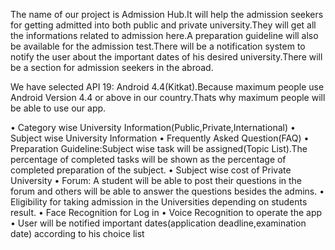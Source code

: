  The name of our project is Admission Hub.It will help the admission seekers for getting admitted into both public and private university.They will get all the informations related to admission here.A preparation guideline will also be available for the admission test.There will be a notification system to notify the user about the important dates of his desired university.There will be a section for admission seekers in the abroad.
 
We have selected API 19: Android 4.4(Kitkat).Because maximum people use Android Version 4.4 or above in our country.Thats why maximum people will be able to use our app.

• Category wise University Information(Public,Private,International)
• Subject wise University Information
• Frequently Asked Question(FAQ)
• Preparation Guideline:Subject wise task will be assigned(Topic List).The percentage of completed tasks will be shown as the percentage of completed preparation of the subject.
• Subject wise cost of Private University
• Forum: A student will be able to post their questions in the forum and others will be able to answer the questions besides the admins.
• Eligibility for taking admission in the Universities depending on students result.
• Face Recognition for Log in
• Voice Recognition to operate the app
• User will be notified important dates(application deadline,examination date) according to his choice list
